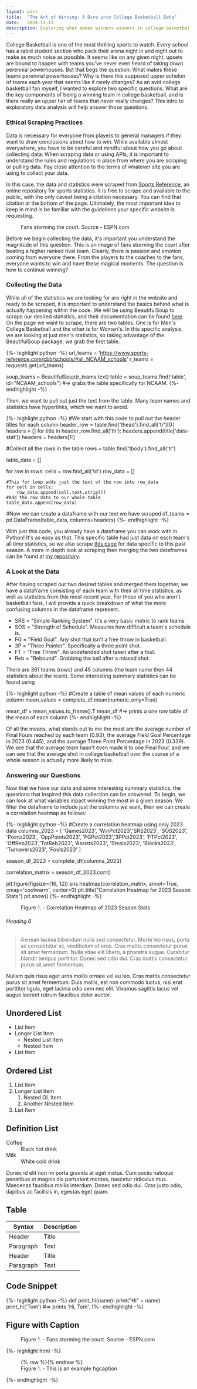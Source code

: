 ```yaml
---
layout: post
title:  "The Art of Winning: A Dive into College Basketball Data"
date:   2024-11-13
description: Exploring what makes winners winners in college basketball, and why they stay that way.
---
```


<p class="intro"><span class="dropcap">C</span>ollege Basketball is one of the most thrilling sports to watch. Every school has a rabid student section who pack their arena night in and night out to make as much noise as possible. It seems like on any given night, upsets are bound to happen with teams you've never even heard of taking down perennial powerhouses. But that begs the question: What makes these teams perennial powerhouses? Why is there this supposed upper echelon of teams each year that seems like it rarely changes? As an avid college basketball fan myself, I wanted to explore two specific questions. What are the key components of being a winning team in college basketball, and is there really an upper tier of teams that never really changes? This intro to exploratory data analysis will help answer those questions.</p>

### Ethical Scraping Practices

Data is necessary for everyone from players to general managers if they want to draw conclusions about how to win. While available almost everywhere, you have to be careful and mindful about how you go about collecting data. When scraping data or using APIs, it is important to understand the rules and regulations in place from where you are scraping or pulling data. Pay close attention to the terms of whatever site you are using to collect your data.

In this case, the data and statistics were scraped from [Sports Reference](https://www.sports-reference.com/cbb/schools/#all_NCAAM_schools), an online repository for sports statistics. It is free to scrape and available to the public, with the only caveat being a citation necessary. You can find that citation at the bottom of the page. Ultimately, the most important idea to keep in mind is be familiar with the guidelines your specific website is requesting.

<figure>
	<img src="https://a.espncdn.com/photo/2024/0225/r1295805_1296x729_16-9.jpg" alt=""> 
	<figcaption>Fans storming the court. Source - ESPN.com</figcaption>
</figure>

Before we begin collecting the data, it's important you understand the magnitude of this question. This is an image of fans storming the court after beating a higher ranked rival team. Clearly, there is passion and emotion coming from everyone there. From the players to the coaches to the fans, everyone wants to win and have these magical moments. The question is how to continue winning?

### Collecting the Data

While all of the statistics we are looking for are right in the website and ready to be scraped, it is important to understand the basics behind what is actually happening within the code. We will be using BeautifulSoup to scrape our desired statistics, and their documentation can be found [here](https://www.crummy.com/software/BeautifulSoup/bs4/doc/). On the page we want to scrape, there are two tables. One is for Men's College Basketball and the other is for Women's. In this specific analysis, we are looking at just men's statistics, so taking advantage of the BeautifulSoup package, we grab the first table.

{%- highlight python -%}
url_teams = 'https://www.sports-reference.com/cbb/schools/#all_NCAAM_schools'
r_teams = requests.get(url_teams)

soup_teams = BeautifulSoup(r_teams.text)
table = soup_teams.find('table', id="NCAAM_schools")
#=> grabs the table specifically for NCAAM.
{%- endhighlight -%}

Then, we want to pull out just the text from the table. Many team names and statistics have hyperlinks, which we want to avoid.

{%- highlight python -%}
#We start with this code to pull out the header titles for each column
header_row = table.find('thead').find_all('tr')[0]
headers = []
for title in header_row.find_all('th'):
    headers.append(title['data-stat'])
headers = headers[1:]

#Collect all the rows in the table
rows = table.find('tbody').find_all('tr')

table_data = []

for row in rows:
    cells = row.find_all('td')
    row_data = []
    
    #This for loop adds just the text of the row into row_data
    for cell in cells:
        row_data.append(cell.text.strip())
    #Add the row data to our whole table
    table_data.append(row_data)

#Now we can create a dataframe with our text we have scraped
df_teams = pd.DataFrame(table_data, columns=headers)
{%- endhighlight -%}

With just this code, you already have a dataframe you can work with in Python! It's as easy as that. This specific table had just data on each team's all time statistics, so we also scrape [this page](https://www.sports-reference.com/cbb/seasons/men/2024-school-stats.html) for data specific to this past season. A more in depth look at scraping then merging the two dataframes can be found at [my repository](https://github.com/KeepTheBarlow/Data-Curation-Project).

### A Look at the Data

After having scraped our two desired tables and merged them together, we have a dataframe consisting of each team with their all time statistics, as well as statistics from this most recent year. For those of you who aren't basketball fans, I will provide a quick breakdown of what the more confusing columns in the dataframe represent.

* SRS = "Simple Ranking System". It's a very basic metric to rank teams
* SOS = "Strength of Schedule". Measures how difficult a team's schedule is.
* FG = "Field Goal". Any shot that isn't a free throw in basketball.
* 3P = "Three Pointer". Specifically a three point shot.
* FT = "Free Throw". An undefended shot taken after a foul.
* Reb = "Rebound". Grabbing the ball after a missed shot.

There are 361 teams (rows) and 45 columns (the team name then 44 statistics about the team). Some interesting summary statistics can be found using

{%- highlight python -%}
#Create a table of mean values of each numeric column
mean_values = complete_df.mean(numeric_only=True)

mean_df = mean_values.to_frame().T
mean_df
#=> prints a one row table of the mean of each column
{%- endhighlight -%}

Of all the means, what stands out to me the most are the average number of Final Fours reached by each team (0.93), the average Field Goal Percentage in 2023 (0.445), and the average Three Point Percentage in 2023 (0.339). We see that the average team hasn't even made it to one Final Four, and we can see that the average shot in college basketball over the course of a whole season is actually more likely to miss.

### Answering our Questions

Now that we have our data and some interesting summary statistics, the questions that inspired this data collection can be answered. To begin, we can look at what variables inpact winning the most in a given season. We filter the dataframe to include just the columns we want, then we can create a correlation heatmap as follows:

{%- highlight python -%}
#Create a correlation heatmap using only 2023 data
columns_2023 = [
    'Games2023', 'WinPct2023','SRS2023', 'SOS2023', 'Points2023', 'OppPoints2023',
    'FGPct2023','3PPct2023', 'FTPct2023', 'OffReb2023','TotReb2023', 'Assists2023',
    'Steals2023', 'Blocks2023', 'Turnovers2023', 'Fouls2023'
]

season_df_2023 = complete_df[columns_2023]

correlation_matrix = season_df_2023.corr()

plt.figure(figsize=(16, 12))
sns.heatmap(correlation_matrix, annot=True, cmap='coolwarm', center=0)
plt.title("Correlation Heatmap for 2023 Season Stats")
plt.show()
{%- endhighlight -%}

<figure>
    <img src="{{ '/assets/images/corr_heatmap.png' | relative_url }}" alt="">
    <figcaption>Figure 1. - Correlation Heatmap of 2023 Season Stats</figcaption>
</figure>


###### Heading 6

<blockquote>Aenean lacinia bibendum nulla sed consectetur. Morbi leo risus, porta ac consectetur ac, vestibulum at eros. Cras mattis consectetur purus sit amet fermentum. Nulla vitae elit libero, a pharetra augue. Curabitur blandit tempus porttitor. Donec sed odio dui. Cras mattis consectetur purus sit amet fermentum.</blockquote>

Nullam quis risus eget urna mollis ornare vel eu leo. Cras mattis consectetur purus sit amet fermentum. Duis mollis, est non commodo luctus, nisi erat porttitor ligula, eget lacinia odio sem nec elit. Vivamus sagittis lacus vel augue laoreet rutrum faucibus dolor auctor.

## Unordered List
* List Item
* Longer List Item
  * Nested List Item
  * Nested Item
* List Item

## Ordered List
1. List Item
2. Longer List Item
    1. Nested OL Item
    2. Another Nested Item
3. List Item

## Definition List
<dl>
  <dt>Coffee</dt>
  <dd>Black hot drink</dd>
  <dt>Milk</dt>
  <dd>White cold drink</dd>
</dl>

Donec id elit non mi porta gravida at eget metus. Cum sociis natoque penatibus et magnis dis parturient montes, nascetur ridiculus mus. Maecenas faucibus mollis interdum. Donec sed odio dui. Cras justo odio, dapibus ac facilisis in, egestas eget quam.

## Table

| Syntax      | Description |
| ----------- | ----------- |
| Header      | Title       |
| Paragraph   | Text        |
| Header      | Title       |
| Paragraph   | Text        |

## Code Snippet

{%- highlight python -%}
def print_hi(name):
  print("Hi" + name)
print_hi('Tom')
#=> prints 'Hi, Tom'.
{%- endhighlight -%}


## Figure with Caption

<figure>
	<img src="https://a.espncdn.com/photo/2024/0225/r1295805_1296x729_16-9.jpg" alt=""> 
	<figcaption>Figure 1. - Fans storming the court. Source - ESPN.com</figcaption>
</figure>


{%- highlight html -%}
<figure>
	{% raw %}<img src="{{site.url}}/{{site.baseurl}}/assets/img/touring.jpg" alt="">{% endraw %}
	<figcaption>Figure 1. - This is an example figcaption</figcaption>
</figure>
{%- endhighlight -%}

